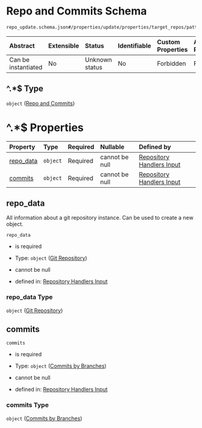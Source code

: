 # Repo and Commits Schema

```txt
repo_update.schema.json#/properties/update/properties/target_repos/patternProperties/^.*$
```



| Abstract            | Extensible | Status         | Identifiable | Custom Properties | Additional Properties | Access Restrictions | Defined In                                                                        |
| :------------------ | :--------- | :------------- | :----------- | :---------------- | :-------------------- | :------------------ | :-------------------------------------------------------------------------------- |
| Can be instantiated | No         | Unknown status | No           | Forbidden         | Forbidden             | none                | [repo-update.schema.json*](../out/repo-update.schema.json "open original schema") |

## ^.\*$ Type

`object` ([Repo and Commits](repo-update-properties-update-data-properties-target-repos-patternproperties-repo-and-commits.md))

# ^.\*$ Properties

| Property                | Type     | Required | Nullable       | Defined by                                                                                                                                                                                                                                                                  |
| :---------------------- | :------- | :------- | :------------- | :-------------------------------------------------------------------------------------------------------------------------------------------------------------------------------------------------------------------------------------------------------------------------- |
| [repo_data](#repo_data) | `object` | Required | cannot be null | [Repository Handlers Input](repo-update-definitions-git-repository.md "repo_update.schema.json#/properties/update/properties/target_repos/patternProperties/^.*$/properties/repo_data")                                                                                     |
| [commits](#commits)     | `object` | Required | cannot be null | [Repository Handlers Input](repo-update-properties-update-data-properties-target-repos-patternproperties-repo-and-commits-properties-commits-by-branches.md "repo_update.schema.json#/properties/update/properties/target_repos/patternProperties/^.*$/properties/commits") |

## repo_data

All information about a git repository instance. Can be used to create a new object.

`repo_data`

*   is required

*   Type: `object` ([Git Repository](repo-update-definitions-git-repository.md))

*   cannot be null

*   defined in: [Repository Handlers Input](repo-update-definitions-git-repository.md "repo_update.schema.json#/properties/update/properties/target_repos/patternProperties/^.\*$/properties/repo_data")

### repo_data Type

`object` ([Git Repository](repo-update-definitions-git-repository.md))

## commits



`commits`

*   is required

*   Type: `object` ([Commits by Branches](repo-update-properties-update-data-properties-target-repos-patternproperties-repo-and-commits-properties-commits-by-branches.md))

*   cannot be null

*   defined in: [Repository Handlers Input](repo-update-properties-update-data-properties-target-repos-patternproperties-repo-and-commits-properties-commits-by-branches.md "repo_update.schema.json#/properties/update/properties/target_repos/patternProperties/^.\*$/properties/commits")

### commits Type

`object` ([Commits by Branches](repo-update-properties-update-data-properties-target-repos-patternproperties-repo-and-commits-properties-commits-by-branches.md))

